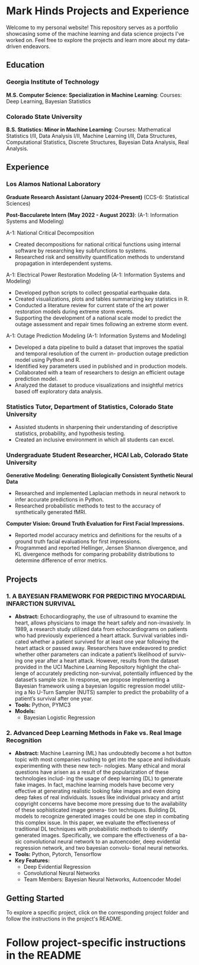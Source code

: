# Mark Hinds Projects and Experience

Welcome to my personal website! This repository serves as a portfolio showcasing some of the machine learning and data science projects I've worked on. Feel free to explore the projects and learn more about my data-driven endeavors.

## Education

### Georgia Institute of Technology
**M.S. Computer Science: Specialization in Machine Learning**: Courses: Deep Learning, Bayesian Statistics 

### Colorado State University
**B.S. Statistics: Minor in Machine Learning**: Courses: Mathematical Statistics I/II, Data Analysis I/II, Machine Learning I/II, Data Structures, Computational Statistics, Discrete Structures, Bayesian Data Analysis, Real Analysis. 

## Experience

### Los Alamos National Laboratory

**Graduate Research Assistant (January 2024-Present)**
(CCS-6: Statistical Sciences)

**Post-Baccularete Intern (May 2022 - August 2023)**: 
(A-1: Information Systems and Modeling)

A-1: National Critical Decomposition
- Created decompositions for national critical functions using internal software by researching key subfunctions to systems.
- Researched risk and sensitivity quantification methods to understand propagation in interdependent systems.

A-1: Electrical Power Restoration Modeling (A-1: Information Systems and Modeling)
- Developed python scripts to collect geospatial earthquake data.
- Created visualizations, plots and tables summarizing key statistics in R.
- Conducted a literature review for current state of the art power restoration models during extreme storm events.
- Supporting the development of a national scale model to predict the outage assessment and repair times following an extreme storm event. 

A-1: Outage Prediction Modeling (A-1: Information Systems and Modeling)
- Developed a data pipeline to build a dataset that improves the spatial and temporal resolution of the current in- production outage prediction model using Python and R.
- Identified key parameters used in published and in production models.
- Collaborated with a team of researchers to design an efficient outage prediction model.
- Analyzed the dataset to produce visualizations and insightful metrics based off exploratory data analysis. 

### Statistics Tutor, Department of Statistics, Colorado State University
- Assisted students in sharpening their understanding of descriptive statistics, probability, and hypothesis testing.
- Created an inclusive environment in which all students can excel. 

### Undergraduate Student Researcher, HCAI Lab, Colorado State University

**Generative Modeling: Generating Biologically Consistent Synthetic Neural Data**
- Researched and implemented Laplacian methods in neural network to infer accurate predictions in Python.
- Researched probabilistic methods to test to the accuracy of synthetically generated fMRI.

**Computer Vision: Ground Truth Evaluation for First Facial Impressions.**
- Reported model accuracy metrics and definitions for the results of a ground truth facial evaluations for first impressions.
- Programmed and reported Hellinger, Jensen Shannon divergence, and KL divergence methods for comparing probability distributions to determine difference of error metrics.



## Projects

### 1. A BAYESIAN FRAMEWORK FOR PREDICTING MYOCARDIAL INFARCTION SURVIVAL
- **Abstract:** Echocardiography, the use of ultrasound to examine the heart, allows physicians to image the heart safely and non-invasively. In 1989, a research study utilized data from echocardiograms on patients who had previously experienced a heart attack. Survival variables indi- cated whether a patient survived for at least one year following the heart attack or passed away. Researchers have endeavored to predict whether other parameters can indicate a patient’s likelihood of surviv- ing one year after a heart attack. However, results from the dataset provided in the UCI Machine Learning Repository highlight the chal- lenge of accurately predicting non-survival, potentially influenced by the dataset’s sample size. In response, we propose implementing a Bayesian framework using a bayesian logsitic regression model utiliz- ing a No U-Turn Sampler (NUTS) sampler to predict the probability of a patient’s survival after one year.
- **Tools:** Python, PYMC3
- **Models:**
  - Bayesian Logistic Regression

### 2. Advanced Deep Learning Methods in Fake vs. Real Image Recognition
- **Abstract:**  Machine Learning (ML) has undoubtedly become a hot button topic with most companies rushing to get into the space and individuals experimenting with these new tech- nologies. Many ethical and moral questions have arisen as a result of the popularization of these technologies includ- ing the usage of deep learning (DL) to generate fake images. In fact, machine learning models have become very effective at generating realistic looking fake images and even doing deep fakes of real individuals. Issues like individual privacy and artist copyright concerns have become more pressing due to the availability of these sophisticated image genera- tion techniques. Building DL models to recognize generated images could be one step in combating this complex issue. In this paper, we evaluate the effectiveness of traditional DL techniques with probabilistic methods to identify generated images. Specifically, we compare the effectiveness of a ba- sic convolutional neural network to an autoencoder, deep evidential regression network, and two bayesian convolu- tional neural networks.
- **Tools:** Python, Pytorch, Tensorflow
- **Key Features:**
  - Deep Evidential Regression
  - Convolutional Neural Networks
  - Team Members: Bayesian Neural Networks, Autoencoder Model

## Getting Started

To explore a specific project, click on the corresponding project folder and follow the instructions in the project's README.

# Follow project-specific instructions in the README
